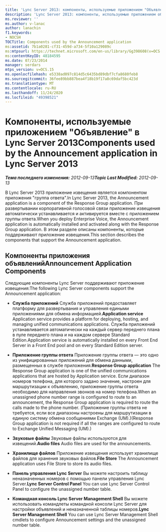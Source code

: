```yaml
---
title: 'Lync Server 2013: компоненты, используемые приложением "Объявление"'
description: 'Lync Server 2013: компоненты, используемые приложением объявления.'
ms.reviewer: ''
ms.author: v-lanac
author: lanachin
f1.keywords:
- NOCSH
TOCTitle: Components used by the Announcement application
ms:assetid: 7b1a0281-cf31-459d-a734-5f10a129089c
ms:mtpsurl: https://technet.microsoft.com/en-us/library/Gg398608(v=OCS.15)
ms:contentKeyID: 48184595
ms.date: 07/23/2014
manager: serdars
mtps_version: v=OCS.15
ms.openlocfilehash: e5338ad097c814d5c6435bd89dbf7cfa8680feb8
ms.sourcegitcommit: 36fee89bb887bea4f18b19f17a8c69daf5bc423d
ms.translationtype: MT
ms.contentlocale: ru-RU
ms.lasthandoff: 11/24/2020
ms.locfileid: "49398521"
---
```

# <a name="components-used-by-the-announcement-application-in-lync-server-2013"></a><span data-ttu-id="83770-103">Компоненты, используемые приложением "Объявление" в Lync Server 2013</span><span class="sxs-lookup"><span data-stu-id="83770-103">Components used by the Announcement application in Lync Server 2013</span></span>

<div data-xmlns="http://www.w3.org/1999/xhtml">

<div class="topic" data-xmlns="http://www.w3.org/1999/xhtml" data-msxsl="urn:schemas-microsoft-com:xslt" data-cs="https://msdn.microsoft.com/">

<div data-asp="https://msdn2.microsoft.com/asp">



</div>

<div id="mainSection">

<div id="mainBody"><span data-ttu-id="83770-104">

<span> </span></span><span class="sxs-lookup"><span data-stu-id="83770-104">

<span> </span></span></span>

<span data-ttu-id="83770-105">_**Тема последнего изменения:** 2012-09-13_</span><span class="sxs-lookup"><span data-stu-id="83770-105">_**Topic Last Modified:** 2012-09-13_</span></span>

<span data-ttu-id="83770-106">В Lync Server 2013 приложение извещения является компонентом приложения "группа ответа".</span><span class="sxs-lookup"><span data-stu-id="83770-106">In Lync Server 2013, the Announcement application is a component of the Response Group application.</span></span> <span data-ttu-id="83770-107">При развертывании корпоративной голосовой связи приложение извещения автоматически устанавливается и активируется вместе с приложением группы ответа.</span><span class="sxs-lookup"><span data-stu-id="83770-107">When you deploy Enterprise Voice, the Announcement application is automatically installed and activated along with the Response Group application.</span></span> <span data-ttu-id="83770-108">В этом разделе описаны компоненты, которые поддерживают приложение извещения.</span><span class="sxs-lookup"><span data-stu-id="83770-108">This section describes the components that support the Announcement application.</span></span>

<div>

## <a name="announcement-application-components"></a><span data-ttu-id="83770-109">Компоненты приложения объявлений</span><span class="sxs-lookup"><span data-stu-id="83770-109">Announcement Application Components</span></span>

<span data-ttu-id="83770-110">Следующие компоненты Lync Server поддерживают приложение извещения:</span><span class="sxs-lookup"><span data-stu-id="83770-110">The following Lync Server components support the Announcement application:</span></span>

  - <span data-ttu-id="83770-111">**Служба приложений**   Служба приложений предоставляет платформу для развертывания и управления едиными приложениями для обмена информацией.</span><span class="sxs-lookup"><span data-stu-id="83770-111">**Application service**   Application service provides a platform for deploying, hosting, and managing unified communications applications.</span></span> <span data-ttu-id="83770-112">Служба приложений устанавливается автоматически на каждый сервер переднего плана в пуле переднего плана и на каждом сервере Standard Edition.</span><span class="sxs-lookup"><span data-stu-id="83770-112">Application service is automatically installed on every Front End Server in a Front End pool and on every Standard Edition server.</span></span>

  - <span data-ttu-id="83770-113">**Приложение группы ответа**   Приложение группы ответа — это одно из унифицированных приложений для обмена данными, размещенных в службе приложения.</span><span class="sxs-lookup"><span data-stu-id="83770-113">**Response Group application**   The Response Group application is one of the unified communications applications that are hosted by Application service.</span></span> <span data-ttu-id="83770-114">Если диапазон номеров телефона, для которого задано значение, настроен для маршрутизации к объявлению, приложение группы ответа необходимо для направления звонков на номер телефона.</span><span class="sxs-lookup"><span data-stu-id="83770-114">When an unassigned phone number range is configured to route to an announcement, the Response Group application is required to route the calls made to the phone number.</span></span> <span data-ttu-id="83770-115">(Приложение группы ответа не требуется, если все диапазоны настроены для маршрутизации в единую систему обмена сообщениями Exchange (UM).)</span><span class="sxs-lookup"><span data-stu-id="83770-115">(Response Group application is not required if all the ranges are configured to route to Exchange Unified Messaging (UM).)</span></span>

  - <span data-ttu-id="83770-116">**Звуковые файлы**   Звуковые файлы используются для извещений.</span><span class="sxs-lookup"><span data-stu-id="83770-116">**Audio files**   Audio files are used for the announcements.</span></span>

  - <span data-ttu-id="83770-117">**Хранилище файлов**   Приложение извещения использует хранилище файлов для хранения звуковых файлов.</span><span class="sxs-lookup"><span data-stu-id="83770-117">**File Store**   The Announcement application uses File Store to store its audio files.</span></span>

  - <span data-ttu-id="83770-118">**Панель управления Lync Server**   Вы можете настроить таблицу неназначенных номеров с помощью панели управления Lync Server.</span><span class="sxs-lookup"><span data-stu-id="83770-118">**Lync Server Control Panel**   You can use Lync Server Control Panel to configure the unassigned number table.</span></span>

  - <span data-ttu-id="83770-119">**Командная консоль Lync Server Management Shell**   Вы можете использовать командлеты командной консоли Lync Server для настройки объявлений и неназначенной таблицы номеров.</span><span class="sxs-lookup"><span data-stu-id="83770-119">**Lync Server Management Shell**   You can use Lync Server Management Shell cmdlets to configure Announcement settings and the unassigned number table.</span></span>

<span data-ttu-id="83770-120"></div>

</div>

<span> </span>

</div>

</div>

</span><span class="sxs-lookup"><span data-stu-id="83770-120"></div>

</div>

<span> </span>

</div>

</div>

</span></span></div>

